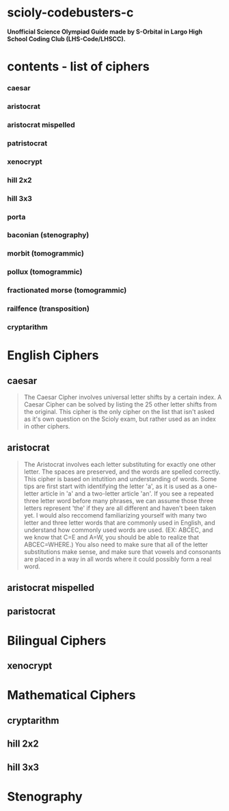 # scioly-codebusters-c
**Unofficial Science Olympiad Guide made by S-Orbital in Largo High School Coding Club (LHS-Code/LHSCC).**
# contents - list of ciphers
### caesar
### aristocrat
### aristocrat mispelled
### patristocrat
### xenocrypt
### hill 2x2
### hill 3x3
### porta
### baconian (stenography)
### morbit (tomogrammic)
### pollux (tomogrammic)
### fractionated morse (tomogrammic)
### railfence (transposition)
### cryptarithm  

# English Ciphers

## caesar
> The Caesar Cipher involves universal letter shifts by a certain index. A Caesar Cipher can be solved by listing the 25 other letter shifts from the original. This cipher is the only cipher on the list that isn't asked as it's own question on the Scioly exam, but rather used as an index in other ciphers. 

## aristocrat
> The Aristocrat involves each letter substituting for exactly one other letter. The spaces are preserved, and the words are spelled correctly. This cipher is based on intutition and understanding of words. Some tips are first start with identifying the letter 'a', as it is used as a one-letter article in 'a' and a two-letter article 'an'. If you see a repeated three letter word before many phrases, we can assume those three letters represent 'the' if they are all different and haven't been taken yet. I would also reccomend familiarizing yourself with many two letter and three letter words that are commonly used in English, and understand how commonly used words are used. (EX: ABCEC, and we know that C=E and A=W, you should be able to realize that ABCEC=WHERE.) You also need to make sure that all of the letter substitutions make sense, and make sure that vowels and consonants are placed in a way in all words where it could possibly form a real word.

## aristocrat mispelled
## paristocrat
# Bilingual Ciphers
## xenocrypt

# Mathematical Ciphers
## cryptarithm
## hill 2x2
## hill 3x3

# Stenography
